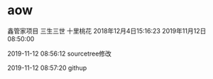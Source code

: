 # aow
鑫管家项目
三生三世
十里桃花
2018年12月4日15:16:23 
2019年11月12日08:50:00

 
 
2019-11-12 08:56:12 sourcetree修改
 
2019-11-12 08:57:20 githup
 

 
